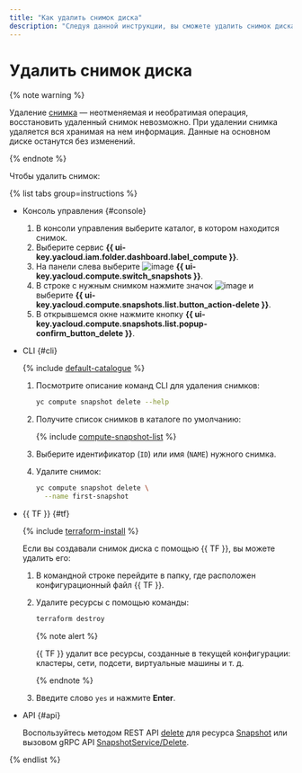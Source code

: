 ```yaml
---
title: "Как удалить снимок диска"
description: "Следуя данной инструкции, вы сможете удалить снимок диска."
---
```


# Удалить снимок диска

{% note warning %}

Удаление [снимка](../../concepts/snapshot.md) — неотменяемая и необратимая операция, восстановить удаленный снимок невозможно. При удалении снимка удаляется вся хранимая на нем информация. Данные на основном диске останутся без изменений.

{% endnote %}

Чтобы удалить снимок:

{% list tabs group=instructions %}

- Консоль управления {#console}

  1. В консоли управления выберите каталог, в котором находится снимок.
  1. Выберите сервис **{{ ui-key.yacloud.iam.folder.dashboard.label_compute }}**.
  1. На панели слева выберите ![image](../../../_assets/compute/snapshots.svg) **{{ ui-key.yacloud.compute.switch_snapshots }}**.
  1. В строке с нужным снимком нажмите значок ![image](../../../_assets/horizontal-ellipsis.svg) и выберите **{{ ui-key.yacloud.compute.snapshots.list.button_action-delete }}**.
  1. В открывшемся окне нажмите кнопку **{{ ui-key.yacloud.compute.snapshots.list.popup-confirm_button_delete }}**.

- CLI {#cli}

  {% include [default-catalogue](../../../_includes/default-catalogue.md) %}

  1. Посмотрите описание команд CLI для удаления снимков:

     ```bash
     yc compute snapshot delete --help
     ```

  1. Получите список снимков в каталоге по умолчанию:

     {% include [compute-snapshot-list](../../_includes_service/compute-snapshot-list.md) %}

  1. Выберите идентификатор (`ID`) или имя (`NAME`) нужного снимка.
  1. Удалите снимок:

     ```bash
     yc compute snapshot delete \
       --name first-snapshot
     ```

- {{ TF }} {#tf}

  {% include [terraform-install](../../../_includes/terraform-install.md) %}

  Если вы создавали снимок диска с помощью {{ TF }}, вы можете удалить его:
  1. В командной строке перейдите в папку, где расположен конфигурационный файл {{ TF }}.
  1. Удалите ресурсы с помощью команды:

     ```bash
     terraform destroy
     ```

     {% note alert %}

     {{ TF }} удалит все ресурсы, созданные в текущей конфигурации: кластеры, сети, подсети, виртуальные машины и т. д.

     {% endnote %}

  1. Введите слово `yes` и нажмите **Enter**.

- API {#api}

  Воспользуйтесь методом REST API [delete](../../api-ref/Snapshot/delete.md) для ресурса [Snapshot](../../api-ref/Snapshot/index.md) или вызовом gRPC API [SnapshotService/Delete](../../api-ref/grpc/snapshot_service.md#Delete).

{% endlist %}